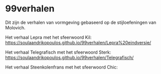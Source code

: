 # 99verhalen
Dit zijn de verhalen van vormgeving gebaseerd op de stijloefeningen van Molovich. 

Het verhaal Lepra met het sfeerwoord Kil:
https://soulaandrikopoulos.github.io/99verhalen/Lepra%20eindversie/

Het verhaal Telegrafisch met het sfeerwoord Sterk:
https://soulaandrikopoulos.github.io/99verhalen/Telegrafisch/

Het verhaal Steenkolenfrans met het sfeerwoord Chic:

